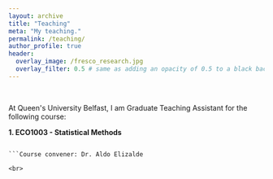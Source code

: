 ```yaml
---
layout: archive
title: "Teaching"
meta: "My teaching."
permalink: /teaching/
author_profile: true
header:
  overlay_image: /fresco_research.jpg
  overlay_filter: 0.5 # same as adding an opacity of 0.5 to a black background
---
```


<br>

At Queen's University Belfast, I am Graduate Teaching Assistant for the following course:

**1. ECO1003 - Statistical Methods**

  ```This is a first-year undergraduate course 

  ```Course convener: Dr. Aldo Elizalde

<br>




